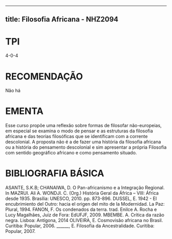 
---
title: Filosofia Africana - NHZ2094 
---

# TPI

4-0-4

# RECOMENDAÇÃO

Não há

# EMENTA

Esse curso propõe uma reflexão sobre formas de filosofar não-europeias, em especial se examina o modo de pensar e as estruturas da filosofia africana e das teorias filosóficas que se identificam com a corrente descolonial. A proposta não é a de fazer uma história da filosofia africana ou a história do pensamento descolonial e sim apresentar a própria Filosofia com sentido geográfico africano e como pensamento situado.

# BIBLIOGRAFIA BÁSICA

ASANTE, S.K.B; CHANAIWA, D. O Pan-africanismo e a Integração Regional. In MAZRUI. Ali A. WONDJI. C. (Org.) História Geral da África – VIII: África desde 1935. Brasília: UNESCO, 2010. pp. 873-896.
DUSSEL, E. 1942 - El encubrimiento del Outro: hacia el origen del mito de la Modernidad. La Paz: Plural, 1994.
FANON, F. Os condenados da terra. trad. Enilce A. Rocha e Lucy Magalhães, Juiz de Fora: EdUFJF, 2009.
MBEMBE. A. Crítica da razão negra. Lisboa: Antígona, 2014
OLIVEIRA, E. Cosmovisão africana no Brasil. Curitiba: Popular, 2006.
______, E. Filosofia da Ancestralidade. Curitiba: Popular, 2007.
        